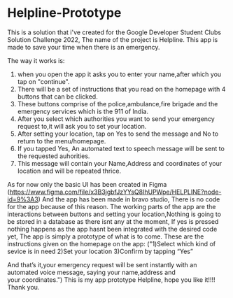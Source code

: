 # Helpline-Prototype
This is a solution that i've created for the Google Developer Student Clubs Solution Challenge 2022, The name of the project is Helpline.
This app is made to save your time when there is an emergency.

The way it works is:

1) when you open the app it asks you to enter your name,after which you tap on "continue".
2) There will be a set of instructions that you read on the homepage with 4 buttons that can be clicked.
3) These buttons comprise of the police,ambulance,fire brigade and the emergency services which is the 911 of India.
4) After you select which authorities you want to send your emergency request to,it will ask you to set your location.
5) After setting your location, tap on Yes to send the message and No to return to the menu/homepage.
6) If you tapped Yes, An automated text to speech message will be sent to the requested auhorities.
7) This message will contain your Name,Address and coordinates of your location and will be repeated thrice.

As for now only the basic UI has been created in Figma (https://www.figma.com/file/x3B3jgbfJzYYsQ8IhUPWpe/HELPLINE?node-id=9%3A3) And the app has been made in bravo studio, There is no code for the app because of this reason. 
The working parts of the app are the interactions between buttons and setting your location,Nothing is going to be stored in a database as there isnt any at the moment, If yes is pressed nothing happens as the app hasnt been integrated with the desired code yet, The app is simply a prototype of what is to come.
These are the instructions given on the homepage on the app:
("1)Select which kind of sevice is in need
2)Set your location
3)Confirm by tapping “Yes”


 And that’s it,your emergency request will be 
 sent instantly with an automated voice 
 message, saying your name,address and  
 your coordinates.")
 This is my app prototype Helpline, hope you like it!!!! 
 Thank you.
 


